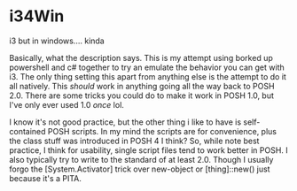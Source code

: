 # i34Win
i3 but in windows.... kinda

Basically, what the description says. This is my attempt using borked up powershell and c# together to try an emulate the behavior you can get with i3. The only thing setting this apart from anything else is the attempt to do it all natively. This _should_ work in anything going all the way back to POSH 2.0. There are some tricks you could do to make it work in POSH 1.0, but I've only ever used 1.0 _once_ lol.

I know it's not good practice, but the other thing i like to have is self-contained POSH scripts. In my mind the scripts are for convenience, plus the class stuff was introduced in POSH 4 I think? So, while note best practice, I think for usability, single script files tend to work better in POSH. I also typically try to write to the standard of at least 2.0. Though I usually forgo the [System.Activator] trick over new-object or [thing]::new() just because it's a PITA.
